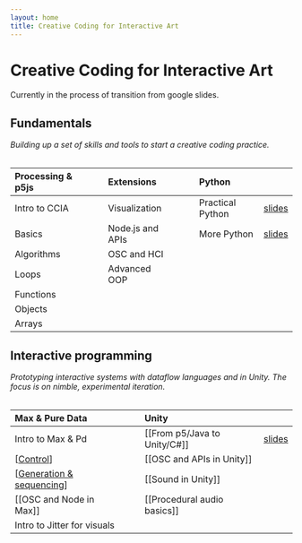 ```yaml
---
layout: home
title: Creative Coding for Interactive Art
---
```


# Creative Coding for Interactive Art

Currently in the process of transition from google slides.

## Fundamentals

*Building up a set of skills and tools to start a creative coding practice.*
<br/><br/>

| **Processing & p5js** | | | **Extensions** | |                        | **Python** | |            
| :-------- | -------- |--- | :-------- | -------- | --- | :-------- | -------- | 
| Intro to CCIA     |  |    | Visualization     |  |                    | Practical Python  |  [slides](/slides/01-12-practical-python) | 
| Basics     | |            | Node.js and APIs     |  |                 | More Python       |  [slides](/slides/01-13-more-python) |
| Algorithms     | |        | OSC and HCI     |  |
| Loops     | |             | Advanced OOP     |  |
| Functions     | |
| Objects     | |
| Arrays     | |

## Interactive programming

*Prototyping interactive systems with dataflow languages and in Unity. The focus is on nimble, experimental iteration.*
<br/><br/>

| **Max & Pure Data** | |               | **Unity** | |     
| :-------- | -------- |---             | :-------- | -------- | 
| Intro to Max & Pd    |  |             | [[From p5/Java to Unity/C#]]     |  [slides](/slides/02-02-p5-to-unity) |
| [[Control]]   |  |                    | [[OSC and APIs in Unity]]     |  |  
| [[Generation & sequencing]]   |  |    | [[Sound in Unity]]     |  |  
| [[OSC and Node in Max]]    |  |       | [[Procedural audio basics]]     |  |  
| Intro to Jitter for visuals    |  |             




[//begin]: # "Autogenerated link references for markdown compatibility"
[Control]: control.md "Control"
[Generation & sequencing]: generation--sequencing.md "Generation & Sequencing"
[//end]: # "Autogenerated link references"